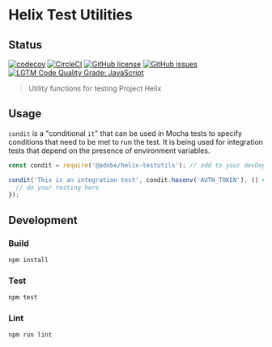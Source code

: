 # Helix Test Utilities

## Status
[![codecov](https://img.shields.io/codecov/c/github/adobe/helix-testutils.svg)](https://codecov.io/gh/adobe/helix-testutils)
[![CircleCI](https://img.shields.io/circleci/project/github/adobe/helix-testutils.svg)](https://circleci.com/gh/adobe/helix-testutils)
[![GitHub license](https://img.shields.io/github/license/adobe/helix-testutils.svg)](https://github.com/adobe/helix-testutils/blob/master/LICENSE.txt)
[![GitHub issues](https://img.shields.io/github/issues/adobe/helix-testutils.svg)](https://github.com/adobe/helix-testutils/issues)
[![LGTM Code Quality Grade: JavaScript](https://img.shields.io/lgtm/grade/javascript/g/adobe/helix-testutils.svg?logo=lgtm&logoWidth=18)](https://lgtm.com/projects/g/adobe/helix-testutils) 

> Utility functions for testing Project Helix

## Usage

`condit` is a "conditional `it`" that can be used in Mocha tests to specify conditions that need to be met to run the test. It is being used for integration tests that depend on the presence of environment variables.

```javascript
const condit = require('@adobe/helix-testutils'); // add to your devDependencies

condit('This is an integration test', condit.hasenv('AUTH_TOKEN'), () => {
  // do your testing here
});

```

## Development


### Build

```bash
npm install
```

### Test

```bash
npm test
```

### Lint

```bash
npm run lint
```
